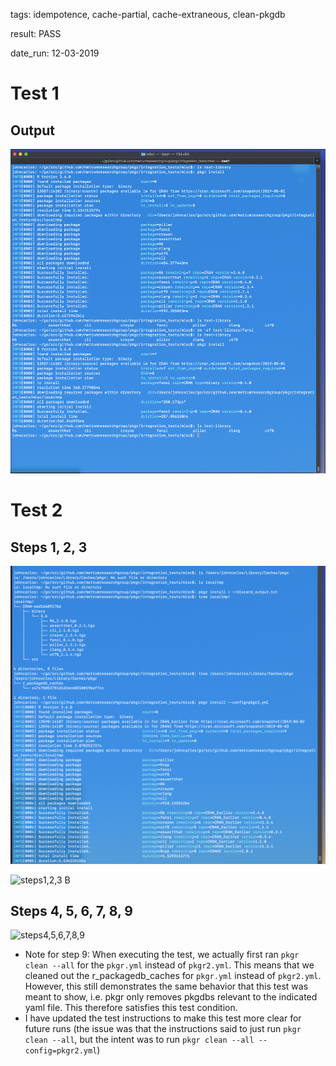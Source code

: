 tags: idempotence, cache-partial, cache-extraneous, clean-pkgdb

result: PASS

date_run: 12-03-2019

# Test 1
## Output
![output](test1.png)

# Test 2
## Steps 1, 2, 3
![steps1,2,3 A](test2_s123_1.png)

![steps1,2,3 B](test2_s123_2.png)

## Steps 4, 5, 6, 7, 8, 9
![steps4,5,6,7,8,9](test2_s456789.png)

* Note for step 9: When executing the test, we actually first ran `pkgr clean --all` for the
`pkgr.yml` instead of `pkgr2.yml`. This means that we cleaned out the r_packagedb_caches
for `pkgr.yml` instead of `pkgr2.yml`. However, this still demonstrates the same behavior
that this test was meant to show, i.e. pkgr only removes pkgdbs relevant to the indicated
yaml file. This therefore satisfies this test condition.
* I have updated the test instructions to make this test more clear for future runs (the issue was that the instructions said to just run `pkgr clean --all`, but the intent was to run `pkgr clean --all --config=pkgr2.yml`)
